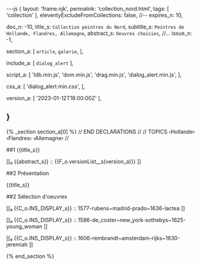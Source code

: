 ---js
{
  layout:    'frame.njk',
  permalink: 'collection_nord.html',
  tags:      [ 'collection' ],
  eleventyExcludeFromCollections: false,
  //-- expires_n: 10,

  doc_n:      -10,
  title_s:    `Collection peintres du Nord`,
  subtitle_s: `Peintres de Hollande, Flandres, Allemagne`,
  abstract_s: `Oeuvres choisies`,
  //... issue_n: -1,

  section_a:
  [
    `article`,
    `galerie`,
  ],

  include_a:
  [
    `dialog_alert`
  ],

  script_a:
  [
    'Idb.min.js',
    'dom.min.js',
    'drag.min.js',
    'dialog_alert.min.js',
  ],
  
  css_a:
  [
    'dialog_alert.min.css',
  ],

  version_a:
  [
    '2023-01-12T18:00:00Z'
  ],

}
---
{% _section section_a[0] %}
// END DECLARATIONS //
//  TOPICS
‹Hollande›
‹Flandres›
‹Allemagne›
//



##1 {{title_s}}

[[₀  {{abstract_s}}  ::
     {{F_o.versionList__s(version_a)}}  ]]

##2  Présentation

{{title_s}}

##2  Sélection d'oeuvres

[[₉  {{C_o.INS_DISPLAY_s}} ::
     1577-rubens~madrid-prado~1636-lactea ]]

[[₉  {{C_o.INS_DISPLAY_s}} ::
     1586-de_coster~new_york-sothebys~1625-young_woman ]]

[[₉  {{C_o.INS_DISPLAY_s}} ::
     1606-rembrandt~amsterdam-rijks~1630-jeremiah ]]

{% end_section %}
